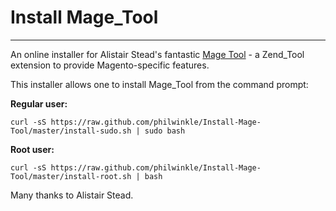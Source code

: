 Install Mage_Tool
=================

-----------

An online installer for Alistair Stead's fantastic [Mage Tool](https://github.com/alistairstead/MageTool) - a Zend_Tool extension to provide Magento-specific features.

This installer allows one to install Mage_Tool from the command prompt:

**Regular user:**

`curl -sS https://raw.github.com/philwinkle/Install-Mage-Tool/master/install-sudo.sh | sudo bash`

**Root user:**

`curl -sS https://raw.github.com/philwinkle/Install-Mage-Tool/master/install-root.sh | bash`


Many thanks to Alistair Stead.

